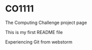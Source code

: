 # CO1111
The Computing Challenge project page

This is my first README file

Experiencing Git from webstorm
